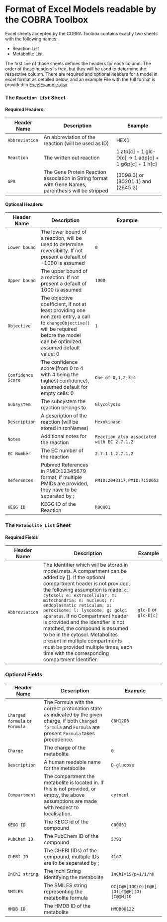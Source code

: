 # Format of Excel Models readable by the COBRA Toolbox

Excel sheets accepted by the COBRA Toolbox contains exactly two sheets with the following names: 
- Reaction List
- Metabolite List


The first line of those sheets defines the headers for each column. 
The order of these headers is free, but they will be used to determine the respective column.
There are required and optional headers for a model in excel format as detailed below, and 
an example File with the full format is provided in [ExcelExample.xlsx](ExcelExample.xlsx)

### The `Reaction List` Sheet
#### Required Headers:

| Header Name | Description | Example | 
| --- | --- | --- | 
| `Abbreviation` | An abbreviation of the reaction (will be used as ID) | HEX1 | 
| `Reaction` | The written out reaction | 1 atp[c] + 1 glc-D[c] -> 1 adp[c] + 1 g6p[c] + 1 h[c] |
| `GPR` | The Gene Protein Reaction association in String format with Gene Names, parenthesis will be stripped | (3098.3) or (80201.1) and (2645.3) |

#### Optional Headers:
| Header Name | Description | Example | 
| --- | --- | --- | 
| `Lower bound` | The lower bound of a reaction, will be used to determine reversibility. If not present a default of -1000 is assumed | `0` |
| `Upper bound` | The upper bound of a reaction. If not present a default of 1000 is assumed | `1000` |
| `Objective` | The objective coefficient, if not at least providing one non zero entry, a call to `changeObjective()` will be required before the model can be optimized. assumed default value: 0 | `1`|
| `Confidence Score` | The confidence score (from 0 to 4 with 4 being the highest confidence), assumed default for empty cells: 0 | `One of 0,1,2,3,4`
| `Subsystem` | The subsystem the reaction belongs to | `Glycolysis`
| `Description` | A description of the reaction (will be stored in rxnNames) | `Hexokinase`
| `Notes` | Additional notes for the reaction | `Reaction also associated with EC 2.7.1.2` 
| `EC Number` | The EC number of the reaction | `2.7.1.1,2.7.1.2`
| `References` | Pubmed References in PMID:12345679 format, if multiple PMIDs are provided, they have to be separated by ; | `PMID:2043117,PMID:7150652`
| `KEGG ID` | KEGG ID of the Reaction | `R00001`

### The `Metabolite List` Sheet
#### Required Fields
| Header Name | Description | Example | 
| --- | --- | --- | 
|`Abbreviation` | The Identifier which will be stored in model.mets. A compartment can be added by []. If the optional compartment header is not provided, the following assumption is made: `c: cytosol; e: extracellular; m: mitochondria; n: nucleus; r: endoplasmatic reticulum; x: peroxisome; l: lysosome; g: golgi aparatus`. If no Compartment header is provided and the identifier is not matched, the compound is assumed to be in the cytosol. Metabolites present in multiple compartments must be provided multiple times, each time with the corresponding compartment identifier. | `glc-D` or `glc-D[c]` |

### Optional Fields
| Header Name | Description | Example | 
| --- | --- | --- | 
| `Charged formula` or `Formula` | The Formula with the correct protonation state as indicated by the given charge, if both `Charged formula` and `Formula` are present `Formula` takes precedence. | `C6H12O6`
| `Charge` | The charge of the metabolite | `0`
| `Description` | A human readable name for the metabolite | `D-glucose`
| `Compartment` | The compartment the metabolite is located in. If this is not provided, or empty, the above assumptions are made with respect to localisation. | `cytosol`
| `KEGG ID` | The KEGG id of the compound| `C00031`
| `PubChem ID` | The PubChem ID of the compound | `5793`
| `ChEBI ID` | The CHEBI (IDs) of the compound, multiple IDs are to be separated by ; | `4167` |
| `InChI string` | The Inchi String identifying the metabolite | `InChI=1S/p+1/i/hH` |
| `SMILES` | The SMILES string representing the metabolite formula | `OC[C@H]1OC(O)[C@H](O)[C@@H](O)[C@@H]1O` |
| `HMDB ID` | The HMDB ID of the metabolite | `HMDB00122` |
